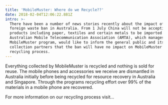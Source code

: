 ```yaml
---
title: 'MobileMuster: Where do we Recycle??'
date: 2018-02-04T12:06:22.881Z
intro: >-
  There have been a number of news stories recently about the impact of China’s
  foreign waste ban in Australia. From 1 July China will not be accepting waste
  products including paper, textiles and certain metals to be imported. The
  Australian Mobile Telecommunication Association (AMTA), which manages the
  MobileMuster program, would like to inform the general public and its
  collection partners that the ban will have no impact on MobileMuster’s
  recycling process.
---
```

Everything collected by MobileMuster is recycled and nothing is sold for reuse. The mobile phones and accessories we receive are dismantled in Australia initially before being recycled for resource recovery in Australia and Singapore. Through the programs recycling effort over 99% of the materials in a mobile phone are recovered.

For more information on our recycling process visit...
